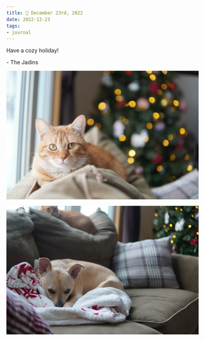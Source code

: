 ```yaml
---
title: 📓 December 23rd, 2022
date: 2022-12-23
tags:
- journal
---
```


Have a cozy holiday!

\- The Jadins

![a cat sitting on a couch by a window, with a christmas tree in the background](artemis.webp)

![a dog sitting on a couch with a christmas tree in the background](annie.webp)
